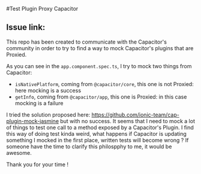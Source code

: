 #Test Plugin Proxy Capacitor

## Issue link: 

This repo has been created to communicate with the Capacitor's community in order to try to find a way to mock Capacitor's plugins that are Proxied.

As you can see in the `app.component.spec.ts`, I try to mock two things from Capacitor:

- `isNativePlatform`, coming from `@capacitor/core`, this one is not Proxied: here mocking is a success
- `getInfo`, coming from `@capacitor/app`, this one is Proxied: in this case mocking is a failure

I tried the solution proposed here: https://github.com/ionic-team/cap-plugin-mock-jasmine but with no success. It seems that I need to mock a lot of things to test one call to a method exposed by a Capacitor's Plugin. I find this way of doing test kinda weird, what happens if Capacitor is updating something I mocked in the first place, written tests will become wrong ? If someone have the time to clarify this philospphy to me, it would be awesome. 

Thank you for your time !
